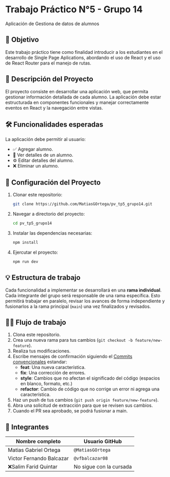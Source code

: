 # Trabajo Práctico N°5 - Grupo 14

Aplicación de Gestiona de datos de alumnos

## 🎯 Objetivo

Este trabajo práctico tiene como finalidad introducir a los estudiantes en el desarrollo de Single Page Aplications, abordando el uso de React y el uso de React Router para el manejo de rutas.

## 📝 Descripción del Proyecto

El proyecto consiste en desarrollar una aplicación web, que permita gestionar información detallada de cada alumno. La aplicación debe estar estructurada en componentes funcionales y manejar correctamente eventos en React y la navegación entre vistas.

## 🛠️ Funcionalidades esperadas

La aplicación debe permitir al usuario:

- ✅ Agregar alumno.
- 🔎 Ver detalles de un alumno.
- ⚙ Editar detalles del alumno.
- ❌ Eliminar un alumno.

## 🚀 Configuración del Proyecto

1. Clonar este repositorio:

   ```bash
   git clone https://github.com/MatiasGOrtega/pv_tp5_grupo14.git
   ```

2. Navegar a directorio del proyecto:

   ```bash
   cd pv_tp5_grupo14
   ```

3. Instalar las dependencias necesarias:

   ```bash
   npm install
   ```

4. Ejercutar el proyecto:

   ```bash
   npm run dev
   ```

## 💡 Estructura de trabajo

Cada funcionalidad a implementar se desarrollará en una **rama individual**. Cada integrante del grupo será responsable de una rama específica. Esto permitirá trabajar en paralelo, revisar los avances de forma independiente y fusionarlos a la rama principal (`main`) una vez finalizados y revisados.

## 🧑‍💻 Flujo de trabajo

1. Clona este repositorio.
2. Crea una nueva rama para tus cambios (`git checkout -b feature/new-feature`).
3. Realiza tus modificaciones.
4. Escribe mensajes de confirmación siguiendo el [Commits convencionales](https://www.conventionalcommits.org/en/v1.0.0/) estandar:
   - **feat**: Una nueva característica.
   - **fix**: Una corrección de errores.
   - **style**: Cambios que no afectan el significado del código (espacios en blanco, formato, etc.)
   - **refactor**: Cambio de código que no corrige un error ni agrega una característica.
5. Haz un push de tus cambios (`git push origin feature/new-feature`).
6. Abra una solicitud de extracción para que se revisen sus cambios.
7. Cuando el PR sea aprobado, se podrá fusionar a main.

## 👥 Integrantes

| Nombre completo            | Usuario GitHub        |
| -------------------------- | --------------------- |
| Matias Gabriel Ortega      | `@MatiasGOrtega`      |
| Victor Fernando Balcazar   | `@vfbalcazar08`       |
| ❌Salim Farid Quintar        | No sigue con la cursada|
